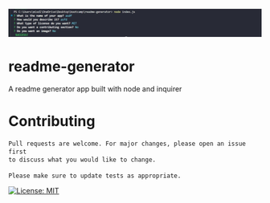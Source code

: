 
  ![alt text](https://github.com/christianbmartinez/readme-generator/blob/main/nodeapp.jpg)
  # readme-generator
  A readme generator app built with node and inquirer
  # Contributing

    Pull requests are welcome. For major changes, please open an issue first
    to discuss what you would like to change.
    
    Please make sure to update tests as appropriate.  
  [![License: MIT](https://img.shields.io/badge/License-MIT-blue.svg)](https://opensource.org/licenses/MIT)
